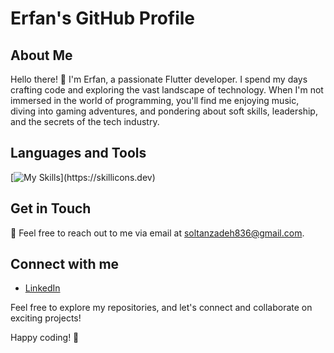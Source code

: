 # Erfan's GitHub Profile

## About Me

Hello there! 👋 I'm Erfan, a passionate Flutter developer. I spend my days crafting code and exploring the vast landscape of technology. When I'm not immersed in the world of programming, you'll find me enjoying music, diving into gaming adventures, and pondering about soft skills, leadership, and the secrets of the tech industry.

## Languages and Tools

  [![My Skills](https://skillicons.dev/icons?i=dart,flutter,git,androidstudio,postman,xd,vscode,html,css,gitlab,github,)](https://skillicons.dev)

## Get in Touch

📧 Feel free to reach out to me via email at [soltanzadeh836@gmail.com](mailto:soltanzadeh836@gmail.com).

## Connect with me

- [LinkedIn]([https://www.linkedin.com/in/erfan](https://www.linkedin.com/in/erfan-soltanzadeh/))

Feel free to explore my repositories, and let's connect and collaborate on exciting projects!

Happy coding! 🚀
